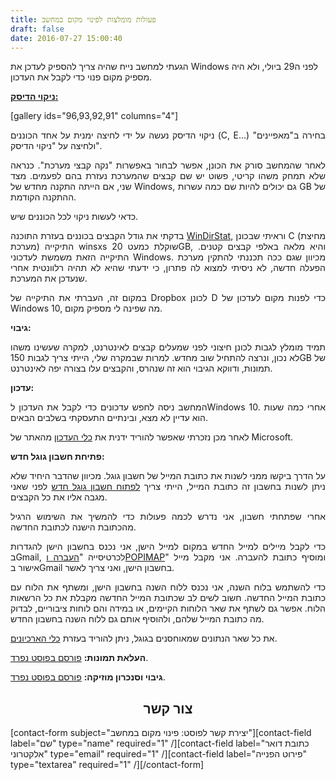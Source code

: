 ```yaml
---
title: פעולות מומלצות לפינוי מקום במחשב
draft: false
date: 2016-07-27 15:00:40
---
```


הגעתי למחשב נייח שהיה צריך להספיק לעדכן את Windows לפני ה29 ביולי, ולא היה מספיק מקום פנוי כדי לקבל את העדכון.

<p style="text-align:justify;"><b><a href="https://baruchiro.wordpress.com/2016/05/12/%d7%9e%d7%94-%d7%a2%d7%95%d7%a9%d7%99%d7%9d-%d7%9b%d7%a9%d7%94%d7%9e%d7%97%d7%a9%d7%91-%d7%90%d7%99%d7%98%d7%99/">ניקוי הדיסק:</a></b></p>

[gallery ids="96,93,92,91" columns="4"]

<p style="text-align:justify;">ניקוי הדיסק נעשה על ידי לחיצה ימנית על אחד הכוננים (C, E...) בחירה ב"מאפיינים" ולחיצה על "ניקוי הדיסק".</p>

<p style="text-align:justify;">לאחר שהמחשב סורק את הכונן, אפשר לבחור באפשרות "נקה קבצי מערכת". כנראה שלא תמחק משהו קריטי, פשוט יש שם קבצים שהמערכת נעזרת בהם לפעמים. מצד שני, אם הייתה התקנה מחדש של Windows, גם יכולים להיות שם כמה עשרות GB של ההתקנה הקודמת.</p>

<p style="text-align:justify;">כדאי לעשות ניקוי לכל הכוננים שיש.</p>

<p style="text-align:justify;">בדקתי את גודל הקבצים בכוננים בעזרת התוכנה <a href="https://windirstat.info/" target="_blank" rel="noopener noreferrer">WinDirStat</a>, וראיתי שבכונן C (מחיצת מערכת) התיקייה winsxs שוקלת כמעט 20GB, והיא מלאה באלפי קבצים קטנים. התיקייה הזאת משמשת לעדכוני Windows. מכיוון שגם ככה תכננתי להתקין מערכת הפעלה חדשה, לא ניסיתי למצוא לה פתרון, כי ידעתי שהיא לא תהיה רלוונטית אחרי שנעדכן את המערכת.</p>

<p style="text-align:justify;">במקום זה, העברתי את התיקייה של Dropbox לכונן D כדי לפנות מקום לעדכון של Windows 10, מה שפינה לי מספיק מקום.</p>

<p style="text-align:justify;"><strong>גיבוי:</strong></p>

<p style="text-align:justify;">תמיד מומלץ לגבות לכונן חיצוני לפני שמעלים קבצים לאינטרנט, למקרה שעשינו משהו לא נכון, ונרצה להתחיל שוב מחדש.
למרות שבמקרה שלי, הייתי צריך לגבות 150GB של תמונות, ודווקא הגיבוי הוא זה שנהרס, והקבצים עלו בצורה יפה לאינטרנט.

<p style="text-align:justify;"><strong>עדכון:</strong></p>
<p style="text-align:justify;">המחשב ניסה לחפש עדכונים כדי לקבל את העדכון לWindows 10. אחרי כמה שעות הוא עדיין לא מצא, ובינתיים התעסקתי בשלבים הבאים.</p>
<p style="text-align:justify;">לאחר מכן נזכרתי שאפשר להוריד ידנית את <a href="https://www.microsoft.com/he-il/software-download/windows10">כלי העדכון</a> מהאתר של Microsoft.</p>
<p style="text-align:justify;"><strong>פתיחת חשבון גוגל חדש:</strong></p>
<p style="text-align:justify;">על הדרך ביקשו ממני לשנות את כתובת המייל של חשבון גוגל. מכיוון שהדבר היחיד שלא ניתן לשנות בחשבון זה כתובת המייל, הייתי צריך <a href="https://accounts.google.com/signup">לפתוח חשבון גוגל חדש</a> לפני שאני מגבה אליו את כל הקבצים.</p>
<p style="text-align:justify;">אחרי שפתחתי חשבון, אני נדרש לכמה פעולות כדי להמשיך את השימוש הרגיל מהכתובת הישנה לכתובת החדשה.</p>
<p style="text-align:justify;">כדי לקבל מיילים למייל החדש במקום למייל הישן, אני נכנס בחשבון הישן להגדרות בGmail, לכרטיסייה "<a href="https://mail.google.com/mail/u/0/#settings/fwdandpop">העברה וPOPIMAP</a>" ומוסיף כתובת להעברה. אני מקבל מייל אישור בGmail בחשבון הישן, ואני צריך לאשר.</p>
<p style="text-align:justify;">כדי להשתמש בלוח השנה, אני נכנס ללוח השנה בחשבון הישן, ומשתף את הלוח עם כתובת המייל החדשה. חשוב לשים לב שכתובת המייל החדשה מקבלת את כל הרשאות הלוח. אפשר גם לשתף את שאר הלוחות הקיימים, או במידה והם לוחות ציבוריים, לבדוק מה כתובת המייל שלהם, ולהוסיף אותם גם ללוח השנה בחשבון החדש.</p>
<p style="text-align:justify;">את כל שאר הנתונים שמאוחסנים בגוגל, ניתן להוריד בעזרת <a href="https://takeout.google.com/settings/takeout">כלי הארכיונים</a>.</p>
<p style="text-align:justify;"><strong>העלאת תמונות:</strong> <a href="https://baruchiro.wordpress.com/2016/07/27/%d7%92%d7%99%d7%91%d7%95%d7%99-%d7%95%d7%a0%d7%99%d7%94%d7%95%d7%9c-%d7%aa%d7%9e%d7%95%d7%a0%d7%95%d7%aa-google-photos/" target="_blank" rel="noopener noreferrer">פורסם בפוסט נפרד</a>.</p>
<p style="text-align:justify;"><strong>גיבוי וסנכרון מוזיקה:</strong> <a href="https://baruchiro.wordpress.com/2016/07/27/%d7%a1%d7%a0%d7%9b%d7%a8%d7%95%d7%9f-%d7%9e%d7%95%d7%96%d7%99%d7%a7%d7%94-google-music/" target="_blank" rel="noopener noreferrer">פורסם בפוסט נפרד</a>.</p>
<h2 style="text-align:center;"><strong>צור קשר</strong></h2>
[contact-form subject="יצירת קשר לפוסט: פינוי מקום במחשב"][contact-field label="שם" type="name" required="1" /][contact-field label="כתובת דואר אלקטרוני" type="email" required="1" /][contact-field label="פירוט הפנייה" type="textarea" required="1" /][/contact-form]</p>
